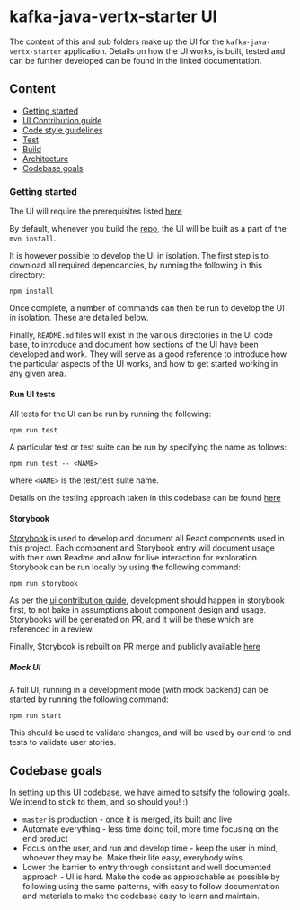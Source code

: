 # kafka-java-vertx-starter UI

The content of this and sub folders make up the UI for the 
`kafka-java-vertx-starter` application. Details on how the UI works, is built, 
tested and can be further developed can be found in the linked documentation.

## Content
- [Getting started](#getting-started)
- [UI Contribution guide](./docs/Contribution.md)
- [Code style guidelines](./docs/CodeStyle.md)
- [Test](./docs/Test.md)
- [Build](./docs/Build.md)
- [Architecture](./docs/Architecture.md)
- [Codebase goals](#codebase-goals)

### Getting started

The UI will require the prerequisites listed [here](../README.md#build-prerequisites)

By default, whenever you build the [repo](../README.md#running-the-app), the UI 
will be built as a part of the `mvn install`. 

It is however possible to develop the UI in isolation. The first step is to 
download all required dependancies, by running the following in this directory:

```
npm install
```

Once complete, a number of commands can then be run to develop the UI in 
isolation. These are detailed below.

Finally, `README.md` files will exist in the various directories in the UI code
base, to introduce and document how sections of the UI have been developed and
work. They will serve as a good reference to introduce how the particular 
aspects of the UI works, and how to get started working in any given area.

#### Run UI tests

All tests for the UI can be run by running the following:

```
npm run test
```

A particular test or test suite can be run by specifying the name as follows:

```
npm run test -- <NAME>
```
where `<NAME>` is the test/test suite name.

Details on the testing approach taken in this codebase can be found [here](./docs/Test.md)

#### Storybook

[Storybook](https://storybook.js.org/) is used to develop and document all 
React components used in this project. Each component and Storybook entry 
will document usage with their own Readme and allow for live interaction
for exploration. Storybook can be run locally by using the following
command:

```
npm run storybook
```

As per the [ui contribution guide](./docs/Contribution.md), development should happen in storybook 
first, to not bake in assumptions about component design and usage. Storybooks
will be generated on PR, and it will be these which are referenced in a review.

Finally, Storybook is rebuilt on PR merge and publicly available [here](https://matthew-chirgwin.github.io/kafka-java-vertx-starter/)


##### Mock UI

A full UI, running in a development mode (with mock backend) can be started by 
running the following command:

```
npm run start
```

This should be used to validate changes, and will be used by our end to end 
tests to validate user stories.


## Codebase goals

In setting up this UI codebase, we have aimed to satsify the following goals.
We intend to stick to them, and so should you! :)

- `master` is production - once it is merged, its built and live
- Automate everything - less time doing toil, more time focusing on the end
product
- Focus on the user, and run and develop time - keep the user in mind, whoever
they may be. Make their life easy, everybody wins.
- Lower the barrier to entry through consistant and well documented approach -
UI is hard. Make the code as approachable as possible by following using the
same patterns, with easy to follow documentation and materials to make the
codebase easy to learn and maintain.
